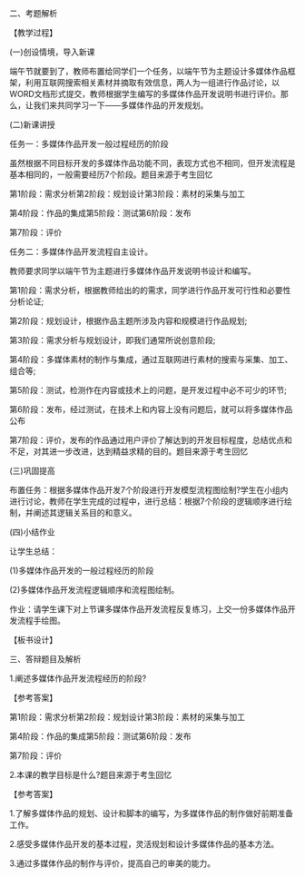 二、考题解析

【教学过程】

(一)创设情境，导入新课

端午节就要到了，教师布置给同学们一个任务，以端午节为主题设计多媒体作品框架，利用互联网搜索相关素材并摘取有效信息，两人为一组进行作品讨论，以WORD文档形式提交，教师根据学生编写的多媒体作品开发说明书进行评价。那么，让我们来共同学习一下——多媒体作品的开发规划。

(二)新课讲授

任务一：多媒体作品开发一般过程经历的阶段

虽然根据不同目标开发的多媒体作品功能不同，表现方式也不相同，但开发流程是基本相同的，一般需要经历7个阶段。题目来源于考生回忆

第1阶段：需求分析第2阶段：规划设计第3阶段：素材的采集与加工

第4阶段：作品的集成第5阶段：测试第6阶段：发布

第7阶段：评价

任务二：多媒体作品开发流程自主设计。

教师要求同学以端午节为主题进行多媒体作品开发说明书设计和编写。

第1阶段：需求分析，根据教师给出的的需求，同学进行作品开发可行性和必要性分析论证;

第2阶段：规划设计，根据作品主题所涉及内容和规模进行作品规划;

第3阶段：需求分析与规划设计，即我们通常所说创意阶段;

第4阶段：多媒体素材的制作与集成，通过互联网进行素材的搜索与采集、加工、组合等;

第5阶段：测试，检测作在内容或技术上的问题，是开发过程中必不可少的环节;

第6阶段：发布，经过测试，在技术上和内容上没有问题后，就可以将多媒体作品公布

第7阶段：评价，发布的作品通过用户评价了解达到的开发目标程度，总结优点和不足，对其进一步改进，达到精益求精的目的。题目来源于考生回忆

(三)巩固提高

布置任务：根据多媒体作品开发7个阶段进行开发模型流程图绘制?学生在小组内进行讨论，教师在学生完成的过程中，进行总结：根据7个阶段的逻辑顺序进行绘制，并阐述其逻辑关系目的和意义。

(四)小结作业

让学生总结：

(1)多媒体作品开发的一般过程经历的阶段

(2)多媒体作品开发流程逻辑顺序和流程图绘制。

作业：请学生课下对上节课多媒体作品开发流程反复练习，上交一份多媒体作品开发流程手绘图。

【板书设计】



三、答辩题目及解析

1.阐述多媒体作品开发流程经历的阶段?

【参考答案】

第1阶段：需求分析第2阶段：规划设计第3阶段：素材的采集与加工

第4阶段：作品的集成第5阶段：测试第6阶段：发布

第7阶段：评价

2.本课的教学目标是什么?题目来源于考生回忆

【参考答案】

1.了解多媒体作品的规划、设计和脚本的编写，为多媒体作品的制作做好前期准备工作。

2.感受多媒体作品开发的基本过程，灵活规划和设计多媒体作品的基本方法。

3.通过多媒体作品的制作与评价，提高自己的审美的能力。